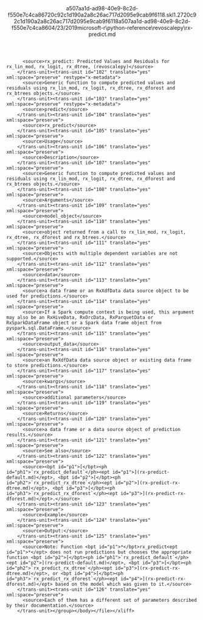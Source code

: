 <?xml version="1.0"?><xliff version="1.2" xmlns="urn:oasis:names:tc:xliff:document:1.2" xmlns:xsi="http://www.w3.org/2001/XMLSchema-instance" xsi:schemaLocation="urn:oasis:names:tc:xliff:document:1.2 xliff-core-1.2-transitional.xsd"><file datatype="xml" original="rx-predict.md" source-language="en-US" target-language="en-US"><header><tool tool-id="mdxliff" tool-name="mdxliff" tool-version="1.0-1931010" tool-company="Microsoft" /><xliffext:skl_file_name xmlns:xliffext="urn:microsoft:content:schema:xliffextensions">a507aa1d-ad98-40e9-8c2d-f550e7c4ca86720c92c1d190a2a8c26ac717d2095e9cab9f6118.skl</xliffext:skl_file_name><xliffext:version xmlns:xliffext="urn:microsoft:content:schema:xliffextensions">1.2</xliffext:version><xliffext:ms.openlocfilehash xmlns:xliffext="urn:microsoft:content:schema:xliffextensions">720c92c1d190a2a8c26ac717d2095e9cab9f6118</xliffext:ms.openlocfilehash><xliffext:ms.sourcegitcommit xmlns:xliffext="urn:microsoft:content:schema:xliffextensions">a507aa1d-ad98-40e9-8c2d-f550e7c4ca86</xliffext:ms.sourcegitcommit><xliffext:ms.lasthandoff xmlns:xliffext="urn:microsoft:content:schema:xliffextensions">04/23/2019</xliffext:ms.lasthandoff><xliffext:ms.openlocfilepath xmlns:xliffext="urn:microsoft:content:schema:xliffextensions">microsoft-r\python-reference\revoscalepy\rx-predict.md</xliffext:ms.openlocfilepath></header><body><group id="content" extype="content"><trans-unit id="101" translate="yes" xml:space="preserve" restype="x-metadata">
          <source>rx_predict: Predicted Values and Residuals for rx_lin_mod, rx_logit, rx_dtree, (revoscalepy)</source>
        </trans-unit><trans-unit id="102" translate="yes" xml:space="preserve" restype="x-metadata">
          <source>Generic function to compute predicted values and residuals using rx_lin_mod, rx_logit, rx_dtree, rx_dforest and rx_btrees objects.</source>
        </trans-unit><trans-unit id="103" translate="yes" xml:space="preserve" restype="x-metadata">
          <source>predict</source>
        </trans-unit><trans-unit id="104" translate="yes" xml:space="preserve">
          <source>rx_predict</source>
        </trans-unit><trans-unit id="105" translate="yes" xml:space="preserve">
          <source>Usage</source>
        </trans-unit><trans-unit id="106" translate="yes" xml:space="preserve">
          <source>Description</source>
        </trans-unit><trans-unit id="107" translate="yes" xml:space="preserve">
          <source>Generic function to compute predicted values and residuals using rx_lin_mod, rx_logit, rx_dtree, rx_dforest and rx_btrees objects.</source>
        </trans-unit><trans-unit id="108" translate="yes" xml:space="preserve">
          <source>Arguments</source>
        </trans-unit><trans-unit id="109" translate="yes" xml:space="preserve">
          <source>model_object</source>
        </trans-unit><trans-unit id="110" translate="yes" xml:space="preserve">
          <source>object returned from a call to rx_lin_mod, rx_logit, rx_dtree, rx_dforest and rx_btrees.</source>
        </trans-unit><trans-unit id="111" translate="yes" xml:space="preserve">
          <source>Objects with multiple dependent variables are not supported.</source>
        </trans-unit><trans-unit id="112" translate="yes" xml:space="preserve">
          <source>data</source>
        </trans-unit><trans-unit id="113" translate="yes" xml:space="preserve">
          <source>a data frame or an RxXdfData data source object to be used for predictions.</source>
        </trans-unit><trans-unit id="114" translate="yes" xml:space="preserve">
          <source>If a Spark compute context is being used, this argument may also be an RxHiveData, RxOrcData, RxParquetData or RxSparkDataFrame object or a Spark data frame object from pyspark.sql.DataFrame.</source>
        </trans-unit><trans-unit id="115" translate="yes" xml:space="preserve">
          <source>output_data</source>
        </trans-unit><trans-unit id="116" translate="yes" xml:space="preserve">
          <source>an RxXdfData data source object or existing data frame to store predictions.</source>
        </trans-unit><trans-unit id="117" translate="yes" xml:space="preserve">
          <source>kwargs</source>
        </trans-unit><trans-unit id="118" translate="yes" xml:space="preserve">
          <source>additional parameters</source>
        </trans-unit><trans-unit id="119" translate="yes" xml:space="preserve">
          <source>Returns</source>
        </trans-unit><trans-unit id="120" translate="yes" xml:space="preserve">
          <source>a data frame or a data source object of prediction results.</source>
        </trans-unit><trans-unit id="121" translate="yes" xml:space="preserve">
          <source>See also</source>
        </trans-unit><trans-unit id="122" translate="yes" xml:space="preserve">
          <source><bpt id="p1">[</bpt><ph id="ph1">`rx_predict_default`</ph><ept id="p1">](rx-predict-default.md)</ept>, <bpt id="p2">[</bpt><ph id="ph2">`rx_predict_rx_dtree`</ph><ept id="p2">](rx-predict-rx-dtree.md)</ept>, <bpt id="p3">[</bpt><ph id="ph3">`rx_predict_rx_dforest`</ph><ept id="p3">](rx-predict-rx-dforest.md)</ept>.</source>
        </trans-unit><trans-unit id="123" translate="yes" xml:space="preserve">
          <source>Example</source>
        </trans-unit><trans-unit id="124" translate="yes" xml:space="preserve">
          <source>Output:</source>
        </trans-unit><trans-unit id="125" translate="yes" xml:space="preserve">
          <source>Note: Function <bpt id="p1">*</bpt>rx_predict<ept id="p1">*</ept> does not run predictions but chooses the appropriate function <bpt id="p2">[</bpt><ph id="ph1">`rx_predict_default`</ph><ept id="p2">](rx-predict-default.md)</ept>, <bpt id="p3">[</bpt><ph id="ph2">`rx_predict_rx_dtree`</ph><ept id="p3">](rx-predict-rx-dtree.md)</ept>, or <bpt id="p4">[</bpt><ph id="ph3">`rx_predict_rx_dforest`</ph><ept id="p4">](rx-predict-rx-dforest.md)</ept> based on the model which was given to it.</source>
        </trans-unit><trans-unit id="126" translate="yes" xml:space="preserve">
          <source>Each of them has a different set of parameters described by their documentation.</source>
        </trans-unit></group></body></file></xliff>